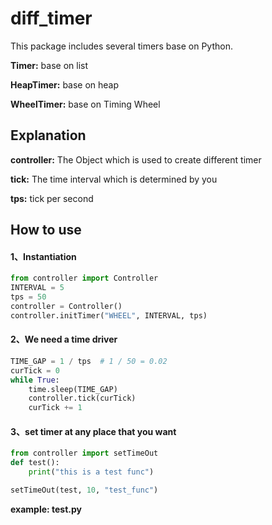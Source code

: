 # diff_timer

This package includes several timers base on Python.

**Timer:** base on list

**HeapTimer:** base on heap

**WheelTimer:** base on Timing Wheel

## Explanation

**controller:** The Object which is used to create different timer

**tick:** The time interval which is determined by you

**tps:** tick per second

## How to use

#### 1、Instantiation

```python
from controller import Controller
INTERVAL = 5
tps = 50
controller = Controller()
controller.initTimer("WHEEL", INTERVAL, tps)
```

#### 2、We need a time driver

```python
TIME_GAP = 1 / tps  # 1 / 50 = 0.02
curTick = 0
while True:
    time.sleep(TIME_GAP)
    controller.tick(curTick)
    curTick += 1
```

#### 3、set timer at any place that you want

```python
from controller import setTimeOut
def test():
    print("this is a test func")

setTimeOut(test, 10, "test_func")
```

**example: test.py**
